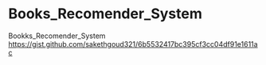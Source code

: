 # Books_Recomender_System
Bookks_Recomender_System
https://gist.github.com/sakethgoud321/6b5532417bc395cf3cc04df91e1611ac
